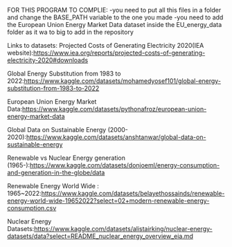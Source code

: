 FOR THIS PROGRAM TO COMPLIE:
-you need to put all this files in a folder and change the BASE_PATH variable to the one you made
-you need to add the European Union Energy Market Data dataset inside the EU_energy_data folder as it wa to big to add in the repository


Links to datasets:
Projected Costs of Generating Electricity 2020(IEA website):https://www.iea.org/reports/projected-costs-of-generating-electricity-2020#downloads

Global Energy Substitution from 1983 to 2022:https://www.kaggle.com/datasets/mohamedyosef101/global-energy-substitution-from-1983-to-2022

European Union Energy Market Data:https://www.kaggle.com/datasets/pythonafroz/european-union-energy-market-data

Global Data on Sustainable Energy (2000-2020):https://www.kaggle.com/datasets/anshtanwar/global-data-on-sustainable-energy

Renewable vs Nuclear Energy generation (1965-):https://www.kaggle.com/datasets/donjoeml/energy-consumption-and-generation-in-the-globe/data

Renewable Energy World Wide : 1965~2022:https://www.kaggle.com/datasets/belayethossainds/renewable-energy-world-wide-19652022?select=02+modern-renewable-energy-consumption.csv

Nuclear Energy Datasets:https://www.kaggle.com/datasets/alistairking/nuclear-energy-datasets/data?select=README_nuclear_energy_overview_eia.md
